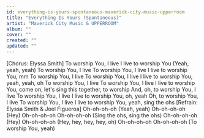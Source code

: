 ```yaml
---
id: everything-is-yours-spontaneous-maverick-city-music-upperroom
title: "Everything Is Yours (Spontaneous)"
artist: "Maverick City Music & UPPERROOM"
album: ""
cover: ""
created: ""
updated: ""
---
```


[Chorus: Elyssa Smith]
To worship You, I live
I live to worship You (Yeah, yeah, yeah)
To worship You, I live
To worship You, I live
I live to worship You, mm
To worship You, I live
To worship You, I live
I live to worship You, yeah, yeah, oh
To worship You, I live
To worship You, I live
I live to worship You, come on, let's sing this together, to worship
And, oh, to worship You, I live
To worship You, I live
I live to worship You, oh, yeah
Oh, to worship You, I live
To worship You, I live
I live to worship You, yeah, sing the ohs
[Refrain: Elyssa Smith & Joel Figueroa]
Oh-oh-oh-oh (Yeah, yeah)
Oh-oh-oh-oh (Hey)
Oh-oh-oh-oh
Oh-oh-oh-oh (Sing the ohs, sing the ohs)
Oh-oh-oh-oh (Hey)
Oh-oh-oh-oh (Hey, hey, hey, hey, oh)
Oh-oh-oh-oh
Oh-oh-oh-oh (To worship You, yeah)